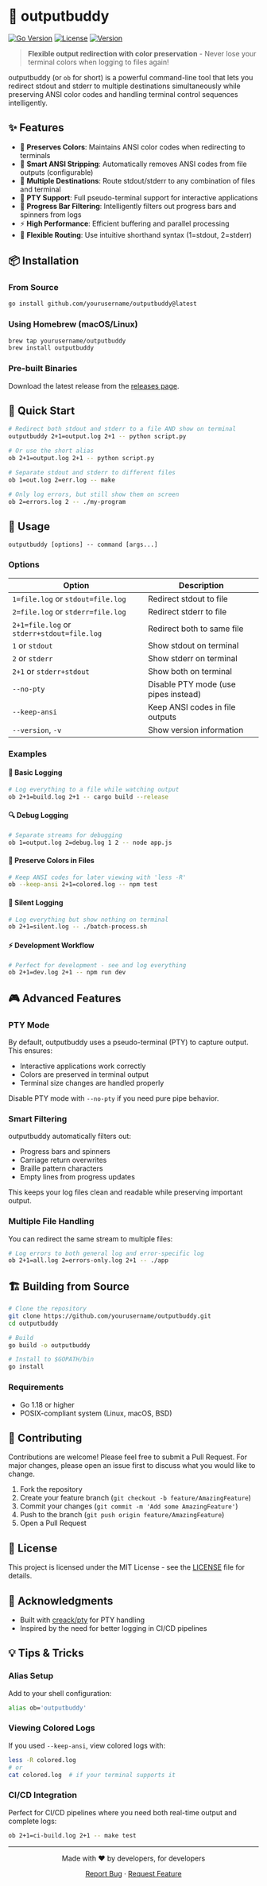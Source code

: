 # 🚀 outputbuddy

[![Go Version](https://img.shields.io/badge/Go-1.18+-00ADD8?style=for-the-badge&logo=go)](https://go.dev/)
[![License](https://img.shields.io/badge/license-MIT-blue?style=for-the-badge)](LICENSE)
[![Version](https://img.shields.io/badge/version-2.0.0-green?style=for-the-badge)](https://github.com/yourusername/outputbuddy/releases)

> **Flexible output redirection with color preservation** - Never lose your terminal colors when logging to files again!

outputbuddy (or `ob` for short) is a powerful command-line tool that lets you redirect stdout and stderr to multiple destinations simultaneously while preserving ANSI color codes and handling terminal control sequences intelligently.

## ✨ Features

- 🎨 **Preserves Colors**: Maintains ANSI color codes when redirecting to terminals
- 📝 **Smart ANSI Stripping**: Automatically removes ANSI codes from file outputs (configurable)
- 🔀 **Multiple Destinations**: Route stdout/stderr to any combination of files and terminal
- 🔄 **PTY Support**: Full pseudo-terminal support for interactive applications
- 🧹 **Progress Bar Filtering**: Intelligently filters out progress bars and spinners from logs
- ⚡ **High Performance**: Efficient buffering and parallel processing
- 🎯 **Flexible Routing**: Use intuitive shorthand syntax (1=stdout, 2=stderr)

## 📦 Installation

### From Source

```bash
go install github.com/yourusername/outputbuddy@latest
```

### Using Homebrew (macOS/Linux)

```bash
brew tap yourusername/outputbuddy
brew install outputbuddy
```

### Pre-built Binaries

Download the latest release from the [releases page](https://github.com/yourusername/outputbuddy/releases).

## 🚀 Quick Start

```bash
# Redirect both stdout and stderr to a file AND show on terminal
outputbuddy 2+1=output.log 2+1 -- python script.py

# Or use the short alias
ob 2+1=output.log 2+1 -- python script.py

# Separate stdout and stderr to different files
ob 1=out.log 2=err.log -- make

# Only log errors, but still show them on screen
ob 2=errors.log 2 -- ./my-program
```

## 📖 Usage

```
outputbuddy [options] -- command [args...]
```

### Options

| Option | Description |
|--------|-------------|
| `1=file.log` or `stdout=file.log` | Redirect stdout to file |
| `2=file.log` or `stderr=file.log` | Redirect stderr to file |
| `2+1=file.log` or `stderr+stdout=file.log` | Redirect both to same file |
| `1` or `stdout` | Show stdout on terminal |
| `2` or `stderr` | Show stderr on terminal |
| `2+1` or `stderr+stdout` | Show both on terminal |
| `--no-pty` | Disable PTY mode (use pipes instead) |
| `--keep-ansi` | Keep ANSI codes in file outputs |
| `--version`, `-v` | Show version information |

### Examples

#### 🎯 Basic Logging
```bash
# Log everything to a file while watching output
ob 2+1=build.log 2+1 -- cargo build --release
```

#### 🔍 Debug Logging
```bash
# Separate streams for debugging
ob 1=output.log 2=debug.log 1 2 -- node app.js
```

#### 🎨 Preserve Colors in Files
```bash
# Keep ANSI codes for later viewing with 'less -R'
ob --keep-ansi 2+1=colored.log -- npm test
```

#### 🤫 Silent Logging
```bash
# Log everything but show nothing on terminal
ob 2+1=silent.log -- ./batch-process.sh
```

#### ⚡ Development Workflow
```bash
# Perfect for development - see and log everything
ob 2+1=dev.log 2+1 -- npm run dev
```

## 🎮 Advanced Features

### PTY Mode

By default, outputbuddy uses a pseudo-terminal (PTY) to capture output. This ensures:
- Interactive applications work correctly
- Colors are preserved in terminal output
- Terminal size changes are handled properly

Disable PTY mode with `--no-pty` if you need pure pipe behavior.

### Smart Filtering

outputbuddy automatically filters out:
- Progress bars and spinners
- Carriage return overwrites
- Braille pattern characters
- Empty lines from progress updates

This keeps your log files clean and readable while preserving important output.

### Multiple File Handling

You can redirect the same stream to multiple files:
```bash
# Log errors to both general log and error-specific log
ob 2+1=all.log 2=errors-only.log 2+1 -- ./app
```

## 🏗️ Building from Source

```bash
# Clone the repository
git clone https://github.com/yourusername/outputbuddy.git
cd outputbuddy

# Build
go build -o outputbuddy

# Install to $GOPATH/bin
go install
```

### Requirements

- Go 1.18 or higher
- POSIX-compliant system (Linux, macOS, BSD)

## 🤝 Contributing

Contributions are welcome! Please feel free to submit a Pull Request. For major changes, please open an issue first to discuss what you would like to change.

1. Fork the repository
2. Create your feature branch (`git checkout -b feature/AmazingFeature`)
3. Commit your changes (`git commit -m 'Add some AmazingFeature'`)
4. Push to the branch (`git push origin feature/AmazingFeature`)
5. Open a Pull Request

## 📝 License

This project is licensed under the MIT License - see the [LICENSE](LICENSE) file for details.

## 🙏 Acknowledgments

- Built with [creack/pty](https://github.com/creack/pty) for PTY handling
- Inspired by the need for better logging in CI/CD pipelines

## 💡 Tips & Tricks

### Alias Setup
Add to your shell configuration:
```bash
alias ob='outputbuddy'
```

### Viewing Colored Logs
If you used `--keep-ansi`, view colored logs with:
```bash
less -R colored.log
# or
cat colored.log  # if your terminal supports it
```

### CI/CD Integration
Perfect for CI/CD pipelines where you need both real-time output and complete logs:
```bash
ob 2+1=ci-build.log 2+1 -- make test
```

---

<p align="center">
  Made with ❤️ by developers, for developers
</p>

<p align="center">
  <a href="https://github.com/yourusername/outputbuddy/issues">Report Bug</a>
  ·
  <a href="https://github.com/yourusername/outputbuddy/issues">Request Feature</a>
</p>
